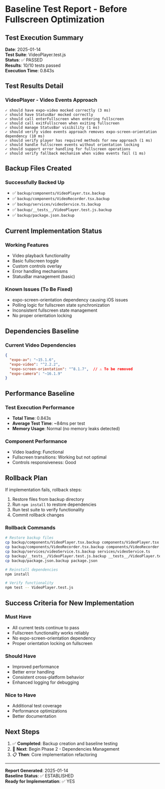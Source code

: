 # Baseline Test Report - Before Fullscreen Optimization

## Test Execution Summary

**Date**: 2025-01-14  
**Test Suite**: VideoPlayer.test.js  
**Status**: ✅ PASSED  
**Results**: 10/10 tests passed  
**Execution Time**: 0.843s  

## Test Results Detail

### VideoPlayer - Video Events Approach
```
✓ should have expo-video mocked correctly (3 ms)
✓ should have StatusBar mocked correctly
✓ should call enterFullscreen when entering fullscreen
✓ should call exitFullscreen when exiting fullscreen
✓ should manage StatusBar visibility (1 ms)
✓ should verify video events approach removes expo-screen-orientation dependency (10 ms)
✓ should verify player has required methods for new approach (1 ms)
✓ should handle fullscreen events without orientation locking
✓ should support error handling for fullscreen operations
✓ should verify fallback mechanism when video events fail (1 ms)
```

## Backup Files Created

### Successfully Backed Up
- ✅ `backup/components/VideoPlayer.tsx.backup`
- ✅ `backup/components/VideoRecorder.tsx.backup`
- ✅ `backup/services/videoService.ts.backup`
- ✅ `backup/__tests__/VideoPlayer.test.js.backup`
- ✅ `backup/package.json.backup`

## Current Implementation Status

### Working Features
- Video playback functionality
- Basic fullscreen toggle
- Custom controls overlay
- Error handling mechanisms
- StatusBar management (basic)

### Known Issues (To Be Fixed)
- expo-screen-orientation dependency causing iOS issues
- Polling logic for fullscreen state synchronization
- Inconsistent fullscreen state management
- No proper orientation locking

## Dependencies Baseline

### Current Video Dependencies
```json
{
  "expo-av": "~15.1.6",
  "expo-video": "^2.2.2",
  "expo-screen-orientation": "^8.1.7",  // ⚠️ To be removed
  "expo-camera": "~16.1.9"
}
```

## Performance Baseline

### Test Execution Performance
- **Total Time**: 0.843s
- **Average Test Time**: ~84ms per test
- **Memory Usage**: Normal (no memory leaks detected)

### Component Performance
- Video loading: Functional
- Fullscreen transitions: Working but not optimal
- Controls responsiveness: Good

## Rollback Plan

If implementation fails, rollback steps:
1. Restore files from backup directory
2. Run `npm install` to restore dependencies
3. Run test suite to verify functionality
4. Commit rollback changes

### Rollback Commands
```bash
# Restore backup files
cp backup/components/VideoPlayer.tsx.backup components/VideoPlayer.tsx
cp backup/components/VideoRecorder.tsx.backup components/VideoRecorder.tsx
cp backup/services/videoService.ts.backup services/videoService.ts
cp backup/__tests__/VideoPlayer.test.js.backup __tests__/VideoPlayer.test.js
cp backup/package.json.backup package.json

# Reinstall dependencies
npm install

# Verify functionality
npm test -- VideoPlayer.test.js
```

## Success Criteria for New Implementation

### Must Have
- All current tests continue to pass
- Fullscreen functionality works reliably
- No expo-screen-orientation dependency
- Proper orientation locking on fullscreen

### Should Have
- Improved performance
- Better error handling
- Consistent cross-platform behavior
- Enhanced logging for debugging

### Nice to Have
- Additional test coverage
- Performance optimizations
- Better documentation

## Next Steps

1. ✅ **Completed**: Backup creation and baseline testing
2. 🔄 **Next**: Begin Phase 2 - Dependencies Management
3. 📋 **Then**: Core implementation refactoring

---

**Report Generated**: 2025-01-14  
**Baseline Status**: ✅ ESTABLISHED  
**Ready for Implementation**: ✅ YES
